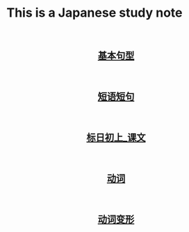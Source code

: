 # This is a Japanese study note
<br>
<center>

## [基本句型](./Base.md)

<br>

## [短语短句](./sentence.md)

<br>

## [标日初上_课文](./Primary_A.md)

<br>

## [动词](./Verb.md)

<br>

## [动词变形](./VerbConvert.md)
</center>

